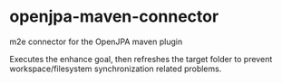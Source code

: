 # openjpa-maven-connector
m2e connector for the OpenJPA maven plugin

Executes the enhance goal, then refreshes the target folder to prevent workspace/filesystem synchronization related problems.
